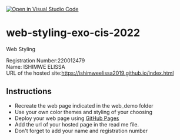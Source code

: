 [![Open in Visual Studio Code](https://classroom.github.com/assets/open-in-vscode-c66648af7eb3fe8bc4f294546bfd86ef473780cde1dea487d3c4ff354943c9ae.svg)](https://classroom.github.com/online_ide?assignment_repo_id=8139561&assignment_repo_type=AssignmentRepo)
# web-styling-exo-cis-2022
Web Styling

Registration Number:220012479
<br>Name: ISHIMWE ELISSA
<br> URL of the hosted site:https://ishimweelissa2019.github.io/index.html 

## Instructions

- Recreate the web page indicated in the web_demo folder
- Use your own color themes and styling of your choosing
- Deploy your web page using [GitHub Pages](https://pages.github.com/)
- Add the url of your hosted page in the read me file.
- Don't forget to add your name and registration number
